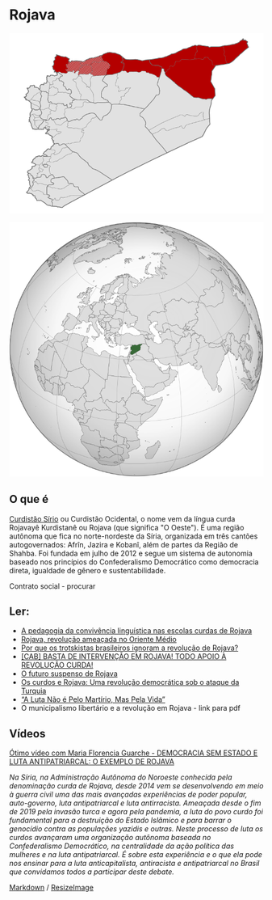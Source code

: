 # Rojava

![Mapa de Rojava](https://github.com/sheilagomes/diario-de-estudos/blob/main/Rojava/Rojava.svg)

![Mapa da Síria no mundo](https://github.com/sheilagomes/diario-de-estudos/blob/main/Rojava/Siria.svg)

## O que é

[Curdistão Sírio](https://pt.wikipedia.org/wiki/Curdist%C3%A3o_s%C3%ADrio) ou Curdistão Ocidental, o nome vem da língua curda Rojavayê Kurdistanê ou Rojava (que significa "O Oeste"). É uma região autônoma que fica no norte-nordeste da Síria, organizada em três cantões autogovernados: Afrîn, Jazira e Kobanî, além de partes da Região de Shahba. Foi fundada em julho de 2012 e segue um sistema de autonomia baseado nos princípios do Confederalismo Democrático como democracia direta, igualdade de gênero e sustentabilidade.

Contrato social - procurar

## Ler:
* [A pedagogia da convivência linguística nas escolas curdas de Rojava](https://revistaperiferias.org/materia/pedagogia-da-convivencia-nas-escolas-curdas-rojava/)
* [Rojava, revolução ameaçada no Oriente Médio](https://outraspalavras.net/outrasmidias/rojava-revolucao-ameacada-no-oriente-medio/)
* [Por que os trotskistas brasileiros ignoram a revolução de Rojava?](https://esquerdaonline.com.br/2020/09/10/porque-os-trotskistas-brasileiros-ignoram-a-revolucao-de-rojava/)
* [[CAB] BASTA DE INTERVENÇÃO EM ROJAVA! TODO APOIO À REVOLUÇÃO CURDA!](https://anarquismopr.org/tag/revolucao-de-rojava/)
* [O futuro suspenso de Rojava](https://diplomatique.org.br/o-futuro-suspenso-de-rojava/)
* [Os curdos e Rojava: Uma revolução democrática sob o ataque da Turquia](https://www.cartamaior.com.br/?/Editoria/Pelo-Mundo/Os-curdos-e-Rojava-Uma-revolucao-democratica-sob-o-ataque-da-Turquia/6/45473)
* [“A Luta Não é Pelo Martírio, Mas Pela Vida”](https://crimethinc.com/2020/02/20/a-luta-nao-e-pelo-martirio-mas-pela-vida-um-debate-critico-sobre-a-luta-armada-com-a-guerrilha-anarquista-em-rojava)
* O municipalismo libertário e a revolução em Rojava - link para pdf

## Vídeos
[Ótimo vídeo com Maria Florencia Guarche - DEMOCRACIA SEM ESTADO E LUTA ANTIPATRIARCAL: O EXEMPLO DE ROJAVA](https://youtu.be/NRZrmgBbsio)

*Na Síria, na Administração Autônoma do Noroeste conhecida pela denominação curda de Rojava, desde 2014 vem se  desenvolvendo em meio à guerra civil uma das mais avançadas experiências de poder popular, auto-governo, luta antipatriarcal e luta antirracista. 
Ameaçada desde o fim de 2019 pela invasão turca e agora pela pandemia, a luta do povo curdo foi fundamental para a destruição do Estado Islâmico e para barrar o genocídio contra as populações yazidis e outras. Neste processo de luta os curdos avançaram uma organização autônoma baseada no Confederalismo Democrático, na centralidade da ação política das mulheres e na luta antipatriarcal.
É sobre esta experiência e o que ela pode nos ensinar para a luta anticapitalista, antiracista e antipatriarcal no Brasil que convidamos todos a participar deste debate.*

[Markdown](https://guides.github.com/features/mastering-markdown/) / [ResizeImage](https://resizeimage.net/)